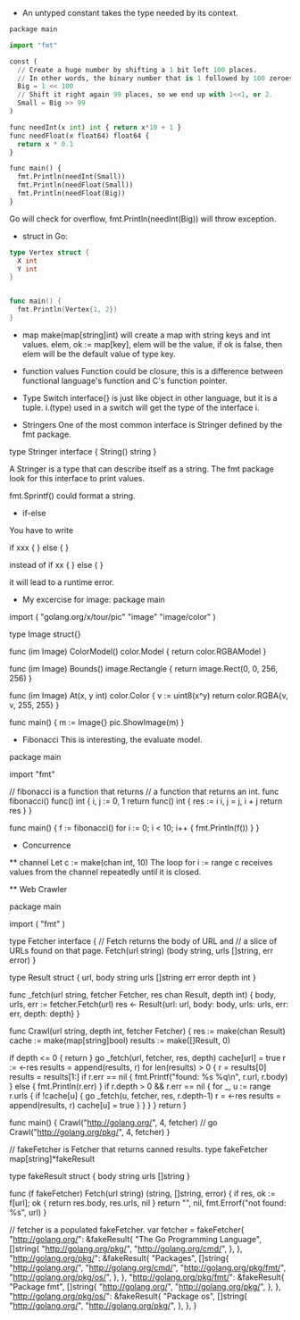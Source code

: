 * An untyped constant takes the type needed by its context.
```python
package main

import "fmt"

const (
  // Create a huge number by shifting a 1 bit left 100 places.
  // In other words, the binary number that is 1 followed by 100 zeroes.
  Big = 1 << 100
  // Shift it right again 99 places, so we end up with 1<<1, or 2.
  Small = Big >> 99
)

func needInt(x int) int { return x*10 + 1 }
func needFloat(x float64) float64 {
  return x * 0.1
}

func main() {
  fmt.Println(needInt(Small))
  fmt.Println(needFloat(Small))
  fmt.Println(needFloat(Big))
}
```
Go will check for overflow, fmt.Println(needInt(Big)) will throw exception.

* struct in Go:

```go
type Vertex struct {
  X int
  Y int
}


func main() {
  fmt.Println(Vertex{1, 2})
}
```

* map
make(map[string]int) will create a map with string keys and int values.
elem, ok := map[key], elem will be the value, if ok is false, then elem will
be the default value of type key.


* function values
Function could be closure, this is a difference between functional language's 
function and C's function pointer.

* Type Switch
interface{} is just like object in other language, but it is a tuple. i.(type)
used in a switch will get the type of the interface i.


* Stringers
One of the most common interface is Stringer defined by the fmt package.

type Stringer interface {
  String() string
}

A Stringer is a type that can describe itself as a string. The fmt package look
for this interface to print values.

fmt.Sprintf() could format a string.


* if-else

You have to write

if xxx {
} else {
}

instead of if xx {
}
else {
}

it will lead to a runtime error.


* My excercise for image:
package main

import (
  "golang.org/x/tour/pic"
  "image"
  "image/color"
)

type Image struct{}

func (im Image) ColorModel() color.Model {
  return color.RGBAModel
}

func (im Image) Bounds() image.Rectangle {
  return image.Rect(0, 0, 256, 256)
}

func (im Image) At(x, y int) color.Color {
  v := uint8(x^y)
  return color.RGBA{v, v, 255, 255}
}

func main() {
  m := Image{}
  pic.ShowImage(m)
}


* Fibonacci 
This is interesting, the evaluate model.

package main

import "fmt"

// fibonacci is a function that returns
// a function that returns an int.
func fibonacci() func() int {
  i, j := 0, 1
  return func() int {
    res := i
    i, j = j, i + j
    return res
  }
}

func main() {
  f := fibonacci()
  for i := 0; i < 10; i++ {
    fmt.Println(f())
  }
}


* Concurrence

** channel
Let c := make(chan int, 10)
The loop for i := range c receives values from the channel repeatedly until it is closed.

** Web Crawler

package main

import (
  "fmt"
)

type Fetcher interface {
  // Fetch returns the body of URL and
  // a slice of URLs found on that page.
  Fetch(url string) (body string, urls []string, err error)
}

type Result struct {
  url, body string
  urls      []string
  err       error
  depth   int
}

func _fetch(url string, fetcher Fetcher, res chan Result, depth int) {
  body, urls, err := fetcher.Fetch(url)
  res <- Result{url: url, body: body, urls: urls, err: err, depth: depth}
}

func Crawl(url string, depth int, fetcher Fetcher) {
  res := make(chan Result)
  cache := make(map[string]bool)
  results := make([]Result, 0)

  if depth <= 0 {
    return
  }
  go _fetch(url, fetcher, res, depth)
  cache[url] = true
  r := <-res
  results = append(results, r)
  for len(results) > 0 {
    r = results[0]
    results = results[1:]
    if r.err == nil {
      fmt.Printf("found: %s %q\n", r.url, r.body)
    } else {
      fmt.Println(r.err)
    }
    if r.depth > 0 && r.err == nil {
      for _, u := range r.urls {
        if !cache[u] {
          go _fetch(u, fetcher, res, r.depth-1)
          r = <-res
          results = append(results, r)
          cache[u] = true
        }
      }
    }
  }
  return
}

func main() {
  Crawl("http://golang.org/", 4, fetcher)
  //  go Crawl("http://golang.org/pkg/", 4, fetcher)
}

// fakeFetcher is Fetcher that returns canned results.
type fakeFetcher map[string]*fakeResult

type fakeResult struct {
  body string
  urls []string
}

func (f fakeFetcher) Fetch(url string) (string, []string, error) {
  if res, ok := f[url]; ok {
    return res.body, res.urls, nil
  }
  return "", nil, fmt.Errorf("not found: %s", url)
}

// fetcher is a populated fakeFetcher.
var fetcher = fakeFetcher{
  "http://golang.org/": &fakeResult{
    "The Go Programming Language",
    []string{
      "http://golang.org/pkg/",
      "http://golang.org/cmd/",
    },
  },
  "http://golang.org/pkg/": &fakeResult{
    "Packages",
    []string{
      "http://golang.org/",
      "http://golang.org/cmd/",
      "http://golang.org/pkg/fmt/",
      "http://golang.org/pkg/os/",
    },
  },
  "http://golang.org/pkg/fmt/": &fakeResult{
    "Package fmt",
    []string{
      "http://golang.org/",
      "http://golang.org/pkg/",
    },
  },
  "http://golang.org/pkg/os/": &fakeResult{
    "Package os",
    []string{
      "http://golang.org/",
      "http://golang.org/pkg/",
    },
  },
}

